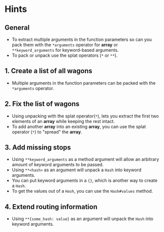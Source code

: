 # Hints

## General

- To extract multiple arguments in the function parameters so can you pack them with the `*arguments` operator for **array** or `**keyword_arguments` for keyword-based arguments.
- To pack or unpack use the splat operators (`*` or `**`).

## 1. Create a list of all wagons

- Multiple arguments in the function parameters can be packed with the `*arguments` operator.

## 2. Fix the list of wagons

- Using unpacking with the splat operator(`*`), lets you extract the first two elements of an **array** while keeping the rest intact.
- To add another **array** into an existing **array**, you can use the splat operator (`*`) to "spread" the **array**.

## 3. Add missing stops

- Using `**keyword_arguments` as a method argument will allow an arbitrary amount of keyword arguments to be passed.
- Using `**<hash>` as an argument will unpack a `Hash` into keyword arguments.
- You can put keyword arguments in a `{}`, which is another way to create a `Hash`.
- To get the values out of a `Hash`, you can use the `Hash#values` method.

## 4. Extend routing information

- Using `**{some_hash: value}` as an argument will unpack the `Hash` into keyword arguments.

